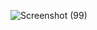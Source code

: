 ![Screenshot (99)](https://github.com/HarutyunSargsyan/loan-analysis/assets/173619930/edecd31c-7468-4f6c-b810-ea003e604c96)
